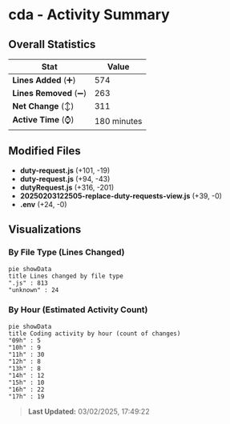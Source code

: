 # cda - Activity Summary 

## Overall Statistics

| Stat                   | Value                                                             |
| ---------------------- | ----------------------------------------------------------------- |
| **Lines Added** (➕)   | 574                                          |
| **Lines Removed** (➖) | 263                                        |
| **Net Change** (↕)    | 311                |
| **Active Time** (⌚)   | 180 minutes |


## Modified Files
- **duty-request.js** (+101, -19)
- **duty-request.js** (+94, -43)
- **dutyRequest.js** (+316, -201)
- **20250203122505-replace-duty-requests-view.js** (+39, -0)
- **.env** (+24, -0)

## Visualizations

### By File Type (Lines Changed)

```mermaid
pie showData
title Lines changed by file type
".js" : 813
"unknown" : 24
```

### By Hour (Estimated Activity Count)

```mermaid
pie showData
title Coding activity by hour (count of changes)
"09h" : 5
"10h" : 9
"11h" : 30
"12h" : 8
"13h" : 8
"14h" : 12
"15h" : 10
"16h" : 22
"17h" : 19
```


> **Last Updated:** 03/02/2025, 17:49:22